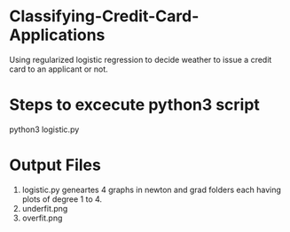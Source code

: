 # Classifying-Credit-Card-Applications
Using regularized logistic regression to decide weather to issue a credit card to an applicant or not.

Steps to excecute python3 script
================================
python3 logistic.py

Output Files
============
1. logistic.py geneartes 4 graphs in newton and grad folders each having plots of degree 1 to 4.
2. underfit.png
3. overfit.png
